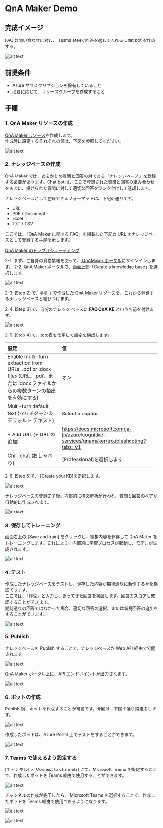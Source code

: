 # QnA Maker Demo

## 完成イメージ

FAQ の問い合わせに対し、 Teams 経由で回答を返してくれる Chat bot を作成する。

![alt text](./images/qna-maker4demo-on-teams.png)

## 前提条件

- Azure サブスクリプションを保有していること
- 必要に応じて、リソースグループを作成すること

## 手順

### 1. QnA Maker リソースの作成

[QnA Maker リソース](https://ms.portal.azure.com/#create/Microsoft.CognitiveServicesQnAMaker)を作成します。<br>
作成時に設定するそれぞれの値は、下図を参照してください。

![alt text](./images/create-qna-maker.png)

### 2. ナレッジベースの作成

QnA Maker では、あらかじめ質問と回答の対である「ナレッジベース」を登録する必要があります。Chat bot は、ここで登録された質問と回答の組み合わせをもとに、投げられた質問に対して適切な回答をランク付けして返却します。

ナレッジベースとして登録できるフォーマットは、下記の通りです。

- URL
- PDF / Document
- Excel
- TXT / TSV

ここでは、「QnA Maker に関する FAQ」を掲載した下記の URL をナレッジベースとして登録する手順を示します。

[QnA Maker のトラブルシューティング](https://docs.microsoft.com/ja-jp/azure/cognitive-services/qnamaker/troubleshooting?tabs=v1)

2-1. まず、ご自身の資格情報を使って、[ QnAMaker ポータル](https://www.qnamaker.ai/)にサインインします。
2-2. QnA Maker ポータルで、画面上部「Create a knowledge base」を選択します。

![alt text](./images/create-a-knowledge-base.png)

2-3. [Step 2] で、`手順 1` で作成した QnA Maker リソースを、これから登録するナレッジベースと結びつけます。

2-4. [Step 3] で、自分のナレッジ ベースに <b>FAQ QnA KB</b> という名前を付けます。

![alt text](./images/create-a-knowledge-base-2-3.png)

2-5. [Step 4] で、次の表を使用して設定を構成します。

| 設定 | 値 |
| :--- | :--- |
| Enable multi-turn extraction from URLs, .pdf or .docx files (URL、.pdf、または .docx ファイルからの複数ターンの抽出を有効にする) | オン |
| Multi-turn default text (マルチターンのデフォルト テキスト) | Select an option |
| + Add URL (+ URL の追加) | https://docs.microsoft.com/ja-jp/azure/cognitive-services/qnamaker/troubleshooting?tabs=v1 |
| Chit-chat (おしゃべり) | [Professional]を選択します |

2-6. [Step 5]で、 [Create your KB]を選択します。

![alt text](./images/create-a-knowledge-base-4-5.png)

ナレッジベースの登録完了後、内部的に構文解析が行われ、質問と回答のペアが自動的に作成されます。

![alt text](./images/knowledge-base.png)

### 3. 保存してトレーニング

画面右上の [Save and train] をクリックし、編集内容を保存して QnA Maker をトレーニングします。これにより、内部的に学習プロセスが起動し、モデルが生成されます。

![alt text](./images/save-and-train.png)

### 4. テスト

作成したナレッジベースをテストし、保存した内容が期待通りに動作するかを検証できます。<br>
ここでは、「作成」と入力し、返ってきた回答を検証します。回答のスコアも確認することができます。<br>
期待通りの回答ではなかった場合、適切な回答の選択、または新規回答の追加をすることができます。

![alt text](./images/test-create.png)

### 5. Publish

ナレッジベースを Publish することで、ナレッジベースが Web API 経由で公開されます。

![alt text](./images/qna-maker-publish.png)

QnA Maker ポータル上に、API エンドポイントが出力されます。

![alt text](./images/qna-maker-after-publish.png)

### 6. ボットの作成

Publish 後、ボットを作成することが可能です。今回は、下図の通り設定をします。

![alt text](./images/web-app-bot.png)

作成したボットは、Azure Portal 上でテストをすることができます。

![alt text](./images/web-chat-test.png)

### 7. Teams で使えるよう設定する

[チャンネル] > [Connect to channels] にて、Microsoft Teams を指定することで、作成したボットを Teams 経由で使用することができます。

![alt text](./images/publish-teams.png)

チャンネルの作成が完了したら、 Microsoft Teams を選択することで、作成したボットを Teams 経由で使用できるようになります。

![alt text](./images/teams.png)

![alt text](./images/qna-maker4demo-on-teams.png)